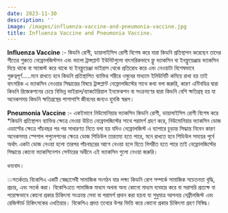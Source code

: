 ```yaml
---
date: 2023-11-30
description: ''
image: /images/influenza-vaccine-and-pneumonia-vaccine.jpg
title: Influenza Vaccine and Pneumonia Vaccine.
---
```


**Influenza Vaccine** :- কিডনি রোগী, ডায়ালাইসিস রোগী বিশেষ করে যারা কিডনি প্রতিস্থাপন করেছেন তাদের শীতের শুরুতে নেফ্রোলজিস্টগন এবং ভালো ট্রান্সপ্লান্ট ইউনিটগুলো বাৎসরিকভাবে ফ্লু ভ্যাকসিন বা ইনফ্লুয়েঞ্জার ভ্যাকসিন দিয়ে থাকে বা সাজেস্ট করে থাকে যা ইনফ্লুয়েঞ্জা ভাইরাস থেকে প্রতিরোধ করে এবং নেওয়াটা বিশেষভাবে গুরুত্বপূর্ণ.....মনে রাখতে হবে কিডনি প্রতিস্থাপিত ব্যাক্তির শরীরে ওষুধের মাধ্যমে ইমিউনিটি কমিয়ে রাখা হয় তাই বাৎসরিক এ ভ্যাকসিন নেওয়ার সিদ্ধান্তের বিষয়ে ট্রান্সপ্লান্ট নেফ্রোলজিস্টের সাথে কথা বলা জরুরি, কারণ এন্টিবডির দ্বারা কিডনি রিজেকশনের চেয়ে বিভিন্ন ভাইরাল/ব্যাকটেরিয়াল ইনফেকশন বা সংক্রমণের দ্বারা কিডনি বেশি ক্ষতিগ্রস্থ হয় যা অনেকসময় কিডনি ক্ষতিগ্রস্থের পাশাপাশি জীবনের জন্যও হুমকি স্বরূপ।

**Pneumonia Vaccine** :- একইভাবে নিউমোনিয়ার ভ্যাকসিন কিডনি রোগী, ডায়ালাইসিস রোগী বিশেষ করে *কিডনি প্রতিস্থাপন ব্যাক্তির ক্ষেত্রে নেওয়া উচিত নেফ্রোলজিস্টের সাথে পরামর্শ গ্রহণ করে, নিউমোনিয়ার ভ্যাকসিন ডোজ এডাল্টের ক্ষেত্রে পাঁচবছর পর পর সাধারণত নিতে বলা হয় যদিও নেফ্রোলজিস্ট এ ব্যাপারে চূড়ান্ত সিদ্ধান্ত নিবেন কারণ অনেকসময় স্পেশাল পপুলেশনের ক্ষেত্রে ডোজ শিডিউল তারতম্য হতে পারে, মনে রাখতে হবে শিডিউল সময়ের পূর্বে অর্থাৎ একটা ডোজ নেওয়া হলো তারপর পাঁচবছরের আগে নেওয়া হলে হিতে বিপরীত হতে পারে তাই নেফ্রোলজিস্টের সিদ্ধান্তে কোনো ভ্যাকসিনেশন সেন্টারের অধীনে এই ভ্যাকসিন গুলো নেওয়া জরুরি।

ধন্যবাদ।

💥সতর্কতাঃ বিকেপিএ একটি স্বেচ্ছাসেবী সামাজিক সংগঠন যার লক্ষ্য কিডনি রোগ সম্পর্কে সামাজিক সচেতনতা বৃদ্ধি, প্রচার, এবং সতর্ক করা। বিকেপিএতে সামাজিক মাধ্যম অথবা অন্য কোনো মাধ্যম ব্যবহার করে বা সরাসরি প্রত্যক্ষ বা পরোক্ষভাবে কোনো প্রকার চিকিৎসা সংক্রান্ত সেবা বা পরামর্শ প্রদান করা হয়না যা শুধুমাত্র আপনার নেফ্রীলজিস্ট এবং রেজিস্টার্ড চিকিৎসকের এখতিয়ার। বিকেপিএ প্রদত্ত তথ্যের উপর ভিত্তি করে কোনো প্রকার চিকিৎসা গ্রহণ নিষিদ্ধ।
